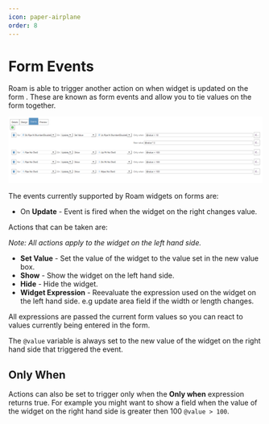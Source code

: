 ```yaml
---
icon: paper-airplane
order: 8
---
```


# Form Events

Roam is able to trigger another action on when widget is updated on the form .  These are known as form events and allow you to tie values on the form together.

![events](../images/events.png)

The events currently supported by Roam widgets on forms are:

- On **Update** - Event is fired when the widget on the right changes value.

Actions that can be taken are:

*Note: All actions apply to the widget on the left hand side.*

- **Set Value** - Set the value of the widget to the value set in the new value box. 
- **Show** - Show the widget on the left hand side.
- **Hide** - Hide the widget. 
- **Widget Expression** - Reevaluate the expression used on the widget on the left hand side. e.g update area field if the width or length changes.

All expressions are passed the current form values so you can react to values currently being entered in the form.

The `@value` variable is always set to the new value of the widget on the right hand side that triggered the event.

## Only When

Actions can also be set to trigger only when the **Only when** expression returns true. For example you might want to show a field when the value of the widget on the right hand side is greater then 100 `@value > 100`.  




